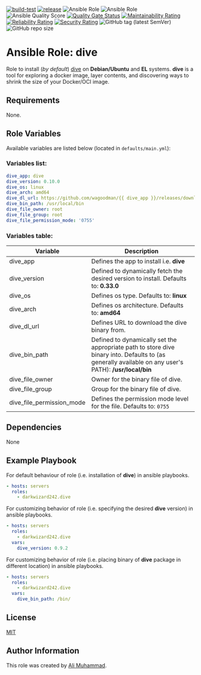 [![build-test](https://github.com/darkwizard242/ansible-role-dive/workflows/build-and-test/badge.svg?branch=master)](https://github.com/darkwizard242/ansible-role-dive/actions?query=workflow%3Abuild-and-test) [![release](https://github.com/darkwizard242/ansible-role-dive/workflows/release/badge.svg)](https://github.com/darkwizard242/ansible-role-dive/actions?query=workflow%3Arelease) ![Ansible Role](https://img.shields.io/ansible/role/59280?color=dark%20green%20) ![Ansible Role](https://img.shields.io/ansible/role/d/59280?label=role%20downloads) ![Ansible Quality Score](https://img.shields.io/ansible/quality/59280?label=ansible%20quality%20score) [![Quality Gate Status](https://sonarcloud.io/api/project_badges/measure?project=ansible-role-dive&metric=alert_status)](https://sonarcloud.io/dashboard?id=ansible-role-dive) [![Maintainability Rating](https://sonarcloud.io/api/project_badges/measure?project=ansible-role-dive&metric=sqale_rating)](https://sonarcloud.io/dashboard?id=ansible-role-dive) [![Reliability Rating](https://sonarcloud.io/api/project_badges/measure?project=ansible-role-dive&metric=reliability_rating)](https://sonarcloud.io/dashboard?id=ansible-role-dive) [![Security Rating](https://sonarcloud.io/api/project_badges/measure?project=ansible-role-dive&metric=security_rating)](https://sonarcloud.io/dashboard?id=ansible-role-dive) ![GitHub tag (latest SemVer)](https://img.shields.io/github/tag/darkwizard242/ansible-role-dive?label=release) ![GitHub repo size](https://img.shields.io/github/repo-size/darkwizard242/ansible-role-dive?color=orange&style=flat-square)

# Ansible Role: dive

Role to install (_by default_) [dive](https://github.com/wagoodman/dive) on **Debian/Ubuntu** and **EL** systems. **dive** is a tool for exploring a docker image, layer contents, and discovering ways to shrink the size of your Docker/OCI image.

## Requirements

None.

## Role Variables

Available variables are listed below (located in `defaults/main.yml`):

### Variables list:

```yaml
dive_app: dive
dive_version: 0.10.0
dive_os: linux
dive_arch: amd64
dive_dl_url: https://github.com/wagoodman/{{ dive_app }}/releases/download/v{{ dive_version }}/{{ dive_app }}_{{ dive_version }}_{{ dive_os }}_{{ dive_arch }}.tar.gz
dive_bin_path: /usr/local/bin
dive_file_owner: root
dive_file_group: root
dive_file_permission_mode: '0755'
```

### Variables table:

Variable                  | Description
------------------------- | ------------------------------------------------------------------------------------------------------------------------------------------------------
dive_app                  | Defines the app to install i.e. **dive**
dive_version              | Defined to dynamically fetch the desired version to install. Defaults to: **0.33.0**
dive_os                   | Defines os type. Defaults to: **linux**
dive_arch                 | Defines os architecture. Defaults to: **amd64**
dive_dl_url               | Defines URL to download the dive binary from.
dive_bin_path             | Defined to dynamically set the appropriate path to store dive binary into. Defaults to (as generally available on any user's PATH): **/usr/local/bin**
dive_file_owner           | Owner for the binary file of dive.
dive_file_group           | Group for the binary file of dive.
dive_file_permission_mode | Defines the permission mode level for the file. Defaults to: `0755`

## Dependencies

None

## Example Playbook

For default behaviour of role (i.e. installation of **dive**) in ansible playbooks.

```yaml
- hosts: servers
  roles:
    - darkwizard242.dive
```

For customizing behavior of role (i.e. specifying the desired **dive** version) in ansible playbooks.

```yaml
- hosts: servers
  roles:
    - darkwizard242.dive
  vars:
    dive_version: 0.9.2
```

For customizing behavior of role (i.e. placing binary of **dive** package in different location) in ansible playbooks.

```yaml
- hosts: servers
  roles:
    - darkwizard242.dive
  vars:
    dive_bin_path: /bin/
```

## License

[MIT](https://github.com/darkwizard242/ansible-role-dive/blob/master/LICENSE)

## Author Information

This role was created by [Ali Muhammad](https://www.alimuhammad.dev/).
